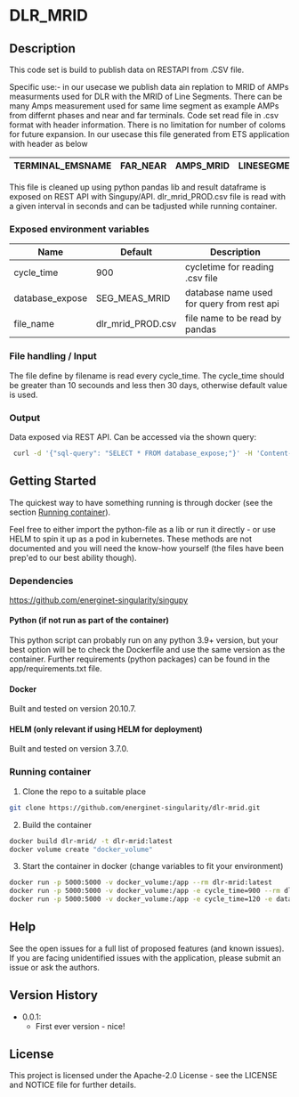 # DLR_MRID <!-- Change to repo name! -->

<!-- Insert a very short description of what the script/repo is for -->

<!-- TABLE OF CONTENTS -->
<!--
If VERY heavy readme, update and use this TOC
<details>
  <summary>Table of Contents</summary>
  <ol>
    <li>
      <a href="#about-the-project">About The Project</a>
      <ul>
        <li><a href="#built-with">Built With</a></li>
      </ul>
    </li>
    <li>
      <a href="#getting-started">Getting Started</a>
      <ul>
        <li><a href="#prerequisites">Prerequisites</a></li>
        <li><a href="#installation">Installation</a></li>
      </ul>
    </li>
    <li><a href="#usage">Usage</a></li>
    <li><a href="#roadmap">Roadmap</a></li>
    <li><a href="#contributing">Contributing</a></li>
    <li><a href="#license">License</a></li>
    <li><a href="#contact">Contact</a></li>
    <li><a href="#acknowledgments">Acknowledgments</a></li>
  </ol>
</details>
-->

## Description

This code set is build to publish data on RESTAPI from .CSV file.

Specific use:-
in our usecase we publish data ain replation to MRID of AMPs measurments used for DLR with the MRID of Line Segments.
There can be many Amps measurement used for same lime segment as example AMPs from differnt phases and near and far terminals. 
Code set read file in .csv format with header information. There is no limitation for number of coloms for future expansion.
In our usecase this file generated from ETS application with header as below

|TERMINAL_EMSNAME|FAR_NEAR|AMPS_MRID|LINESEGMENT_MRID|DLR_ENABLE
|--|--|--|--|--|

This file is cleaned up using python pandas lib and result dataframe is exposed on REST API with Singupy/API.
dlr_mrid_PROD.csv file is read with a given interval in seconds and can be tadjusted while running container.

### Exposed environment variables

|Name|Default|Description|
|--|--|--|
|cycle_time|900|cycletime for reading .csv file|
|database_expose|SEG_MEAS_MRID|database name used for query from rest api|
|file_name|dlr_mrid_PROD.csv|file name to be read by pandas|

### File handling / Input

The file define by filename is read every cycle_time. The cycle_time should be greater than 10 secounds and less then 30 days, otherwise default value is used. 

### Output

Data exposed via REST API. Can be accessed via the shown query:

````bash
 curl -d '{"sql-query": "SELECT * FROM database_expose;"}' -H 'Content-Type: application/json' -X POST http://localhost:5000/
````

<!-- GETTING STARTED -->
## Getting Started

The quickest way to have something running is through docker (see the section [Running container](#running-container)).

Feel free to either import the python-file as a lib or run it directly - or use HELM to spin it up as a pod in kubernetes. These methods are not documented and you will need the know-how yourself (the files have been prep'ed to our best ability though).

### Dependencies

https://github.com/energinet-singularity/singupy
  
#### Python (if not run as part of the container)

This python script can probably run on any python 3.9+ version, but your best option will be to check the Dockerfile and use the same version as the container. Further requirements (python packages) can be found in the app/requirements.txt file.

#### Docker

<!--
Describe here what is needed before it can be run in docker - environment variables, volumes etc.

Give an example if relevant:

Example:
```sh
docker run my_script -v someVolume:/data -e MYVAR=smith"
```
 -->
Built and tested on version 20.10.7.


#### HELM (only relevant if using HELM for deployment)

Built and tested on version 3.7.0.

### Running container

<!-- PLEASE REMEMBER TO UPDATE THIS GUIDE!!! -->

1. Clone the repo to a suitable place
````bash
git clone https://github.com/energinet-singularity/dlr-mrid.git
````

2. Build the container
````bash
docker build dlr-mrid/ -t dlr-mrid:latest
docker volume create "docker_volume"
````

3. Start the container in docker (change variables to fit your environment)
````bash
docker run -p 5000:5000 -v docker_volume:/app --rm dlr-mrid:latest
docker run -p 5000:5000 -v docker_volume:/app -e cycle_time=900 --rm dlr-mrid:latest
docker run -p 5000:5000 -v docker_volume:/app -e cycle_time=120 -e database_expose="testdata" --rm dlr-mrid:latest
````

## Help
<!-- replace 'open issues' below with link like this: [open issues](https://github.com/energinet-singularity/<repo-name>/issues) -->
See the open issues for a full list of proposed features (and known issues).
If you are facing unidentified issues with the application, please submit an issue or ask the authors.

## Version History

* 0.0.1:
    * First ever version - nice!

## License

This project is licensed under the Apache-2.0 License - see the LICENSE and NOTICE file for further details.
